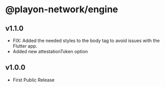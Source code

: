 # @playon-network/engine

## v1.1.0

- FIX: Added the needed styles to the body tag to avoid issues with the Flutter app.
- Added new attestationToken option

## v1.0.0

- First Public Release
